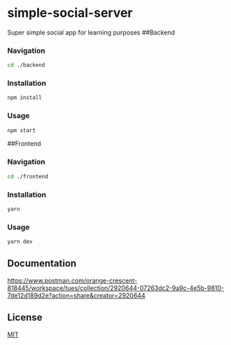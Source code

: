 # simple-social-server

Super simple social app for learning purposes
##Backend

### Navigation
```bash
cd ./backend
```
### Installation

```bash
npm install
```

### Usage

```bash
npm start
``` 

##Frontend

### Navigation
```bash
cd ./frontend
```
### Installation

```bash
yarn
```

### Usage

```bash
yarn dev
``` 
## Documentation

https://www.postman.com/orange-crescent-818445/workspace/tues/collection/2920644-07263dc2-9a9c-4e5b-9810-7de12d189d2e?action=share&creator=2920644

## License
[MIT](https://choosealicense.com/licenses/mit/)
